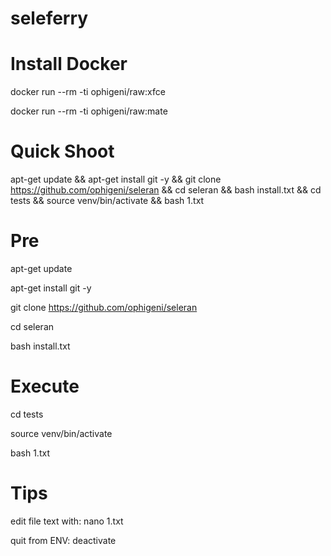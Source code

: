 # seleferry

# Install Docker

docker run --rm -ti ophigeni/raw:xfce

docker run --rm -ti ophigeni/raw:mate

# Quick Shoot

apt-get update && apt-get install git -y && git clone https://github.com/ophigeni/seleran && cd seleran && bash install.txt && cd tests && source venv/bin/activate && bash 1.txt


# Pre

apt-get update

apt-get install git -y

git clone https://github.com/ophigeni/seleran

cd seleran

bash install.txt

# Execute

cd tests

source venv/bin/activate

bash 1.txt

# Tips

edit file text with: nano 1.txt

quit from ENV: deactivate















